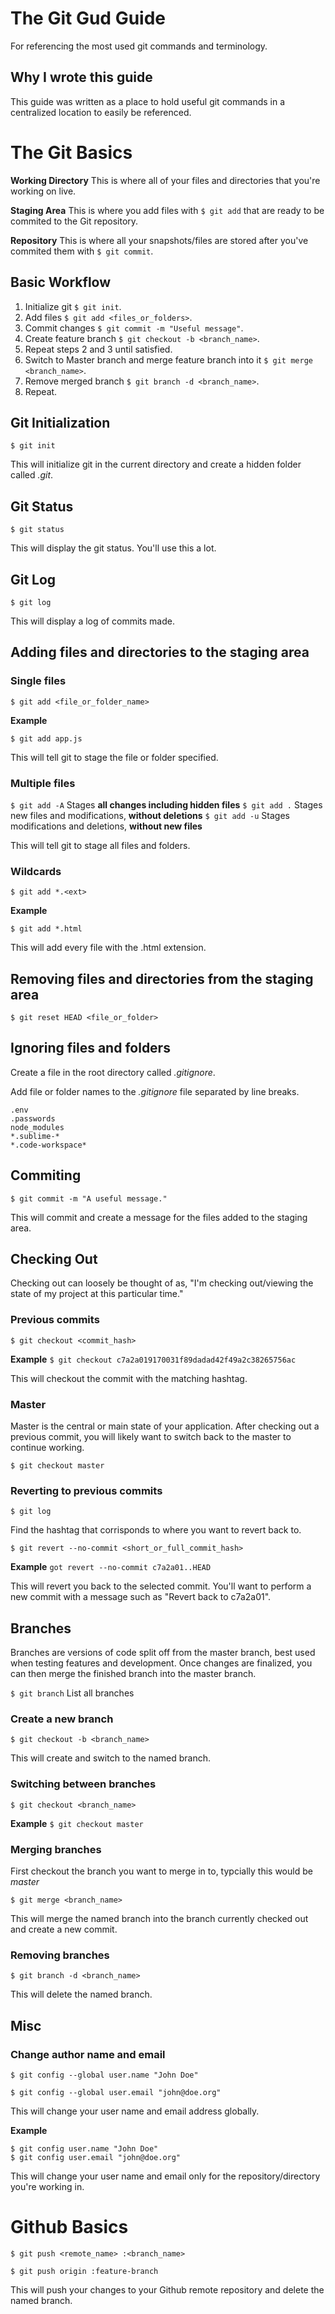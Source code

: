 # The Git Gud Guide

For referencing the most used git commands and terminology.

## Why I wrote this guide

This guide was written as a place to hold useful git commands in a centralized location to easily be referenced.


# The Git Basics

**Working Directory**
This is where all of your files and directories that you're working on live.

**Staging Area**
This is where you add files with `$ git add` that are ready to be commited to the Git repository.

**Repository**
This is where all your snapshots/files are stored after you've commited them with `$ git commit`.

## Basic Workflow

1. Initialize git `$ git init`.
2. Add files `$ git add <files_or_folders>`.
3. Commit changes `$ git commit -m "Useful message"`.
4. Create feature branch `$ git checkout -b <branch_name>`.
5. Repeat steps 2 and 3 until satisfied.
6. Switch to Master branch and merge feature branch into it `$ git merge <branch_name>`.
7. Remove merged branch `$ git branch -d <branch_name>`.
8. Repeat.

## Git Initialization

`$ git init`

This will initialize git in the current directory and create a hidden folder called *.git*.

## Git Status

`$ git status`

This will display the git status. You'll use this a lot.

## Git Log

`$ git log`

This will display a log of commits made.


## Adding files and directories to the staging area

### Single files

`$ git add <file_or_folder_name>`

**Example**

`$ git add app.js`

This will tell git to stage the file or folder specified.

### Multiple files

`$ git add -A` Stages **all changes including hidden files**
`$ git add .` Stages new files and modifications, **without deletions**
`$ git add -u` Stages modifications and deletions, **without new files**

This will tell git to stage all files and folders.

### Wildcards

`$ git add *.<ext>`

**Example**

`$ git add *.html`

This will add every file with the .html extension.


## Removing files and directories from the staging area

`$ git reset HEAD <file_or_folder>`


## Ignoring files and folders

Create a file in the root directory called *.gitignore*.

Add file or folder names to the *.gitignore* file separated by line breaks.

```
.env
.passwords
node_modules
*.sublime-*
*.code-workspace*
```


## Commiting

`$ git commit -m "A useful message."`

This will commit and create a message for the files added to the staging area.


## Checking Out

Checking out can loosely be thought of as, "I'm checking out/viewing the state of my project at this particular time."

### Previous commits

`$ git checkout <commit_hash>`

**Example**
`$ git checkout c7a2a019170031f89dadad42f49a2c38265756ac`

This will checkout the commit with the matching hashtag.

### Master

Master is the central or main state of your application. After checking out a previous commit, you will likely want to switch back to the master to continue working.

`$ git checkout master`

### Reverting to previous commits

`$ git log`

Find the hashtag that corrisponds to where you want to revert back to.

`$ git revert --no-commit <short_or_full_commit_hash>`

**Example**
`got revert --no-commit c7a2a01..HEAD`

This will revert you back to the selected commit. You'll want to perform a new commit with a message such as "Revert back to c7a2a01".


## Branches

Branches are versions of code split off from the master branch, best used when testing features and development. Once changes are finalized, you can then merge the finished branch into the master branch.

`$ git branch` List all branches

### Create a new branch

`$ git checkout -b <branch_name>`

This will create and switch to the named branch.

### Switching between branches

`$ git checkout <branch_name>`

**Example**
`$ git checkout master`

### Merging branches

First checkout the branch you want to merge in to, typcially this would be *master*

`$ git merge <branch_name>`

This will merge the named branch into the branch currently checked out and create a new commit.

### Removing branches

`$ git branch -d <branch_name>`

This will delete the named branch.


## Misc

### Change author name and email

`$ git config --global user.name "John Doe"`

`$ git config --global user.email "john@doe.org"`

This will change your user name and email address globally.

**Example**
```
$ git config user.name "John Doe"
$ git config user.email "john@doe.org"
```

This will change your user name and email only for the repository/directory you're working in.


# Github Basics

`$ git push <remote_name> :<branch_name>`

`$ git push origin :feature-branch`

This will push your changes to your Github remote repository and delete the named branch.